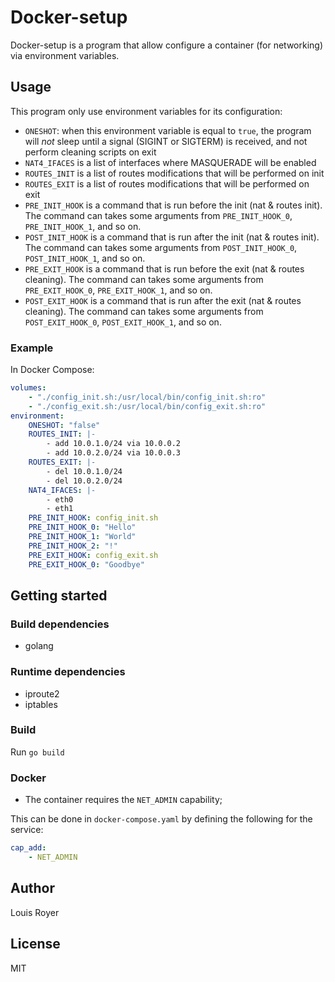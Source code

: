 # Docker-setup
Docker-setup is a program that allow configure a container (for networking) via environment variables.

## Usage
This program only use environment variables for its configuration:
- `ONESHOT`: when this environment variable is equal to `true`, the program will *not* sleep until a signal (SIGINT or SIGTERM) is received, and not perform cleaning scripts on exit
- `NAT4_IFACES` is a list of interfaces where MASQUERADE will be enabled
- `ROUTES_INIT` is a list of routes modifications that will be performed on init
- `ROUTES_EXIT` is a list of routes modifications that will be performed on exit
- `PRE_INIT_HOOK` is a command that is run before the init (nat & routes init). The command can takes some arguments from `PRE_INIT_HOOK_0`, `PRE_INIT_HOOK_1`, and so on.
- `POST_INIT_HOOK` is a command that is run after the init (nat & routes init). The command can takes some arguments from `POST_INIT_HOOK_0`, `POST_INIT_HOOK_1`, and so on.
- `PRE_EXIT_HOOK` is a command that is run before the exit (nat & routes cleaning). The command can takes some arguments from `PRE_EXIT_HOOK_0`, `PRE_EXIT_HOOK_1`, and so on.
- `POST_EXIT_HOOK` is a command that is run after the exit (nat & routes cleaning). The command can takes some arguments from `POST_EXIT_HOOK_0`, `POST_EXIT_HOOK_1`, and so on.

### Example
In Docker Compose:
```yaml
volumes:
    - "./config_init.sh:/usr/local/bin/config_init.sh:ro"
    - "./config_exit.sh:/usr/local/bin/config_exit.sh:ro"
environment:
    ONESHOT: "false"
    ROUTES_INIT: |-
        - add 10.0.1.0/24 via 10.0.0.2
        - add 10.0.2.0/24 via 10.0.0.3
    ROUTES_EXIT: |-
        - del 10.0.1.0/24
        - del 10.0.2.0/24
    NAT4_IFACES: |-
        - eth0
        - eth1
    PRE_INIT_HOOK: config_init.sh
    PRE_INIT_HOOK_0: "Hello"
    PRE_INIT_HOOK_1: "World"
    PRE_INIT_HOOK_2: "!"
    PRE_EXIT_HOOK: config_exit.sh
    PRE_EXIT_HOOK_0: "Goodbye"
```

## Getting started
### Build dependencies
- golang

### Runtime dependencies
- iproute2
- iptables

### Build
Run `go build`

### Docker
- The container requires the `NET_ADMIN` capability;

This can be done in `docker-compose.yaml` by defining the following for the service:

```yaml
cap_add:
    - NET_ADMIN
```

## Author
Louis Royer

## License
MIT

